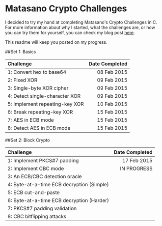# Matasano Crypto Challenges

I decided to try my hand at completing Matasano's Crypto Challenges in C. For more information about why I started, what the challenges are, or how you can try them for yourself, you can check my blog post [here](http://www.spdcx.net/2015/02/0x003-matasano-crypto-challenges-c.html). 

This readme will keep you posted on my progress.


##Set 1: Basics

| Challenge                        | Date Completed |
| :------------------------------- | -------------: |
| 1: Convert hex to base64         |    08 Feb 2015 |
| 2: Fixed XOR                     |    09 Feb 2015 |
| 3: Single-byte XOR cipher        |    09 Feb 2015 |
| 4: Detect single-character XOR   |    09 Feb 2015 |
| 5: Implement repeating-key XOR   |    10 Feb 2015 |
| 6: Break repeating-key XOR       |    15 Feb 2015 |
| 7: AES in ECB mode               |    15 Feb 2015 |
| 8: Detect AES in ECB mode        |    15 Feb 2015 ||

##Set 2: Block Crypto

| Challenge                                   | Date Completed |
| :------------------------------------------ | -------------: |
| 1: Implement PKCS#7 padding                 |    17 Feb 2015 |
| 2: Implement CBC mode                       |    IN PROGRESS |
| 3: An ECB/CBC detection oracle              |                |
| 4: Byte-at-a-time ECB decryption (Simple)   |                |
| 5: ECB cut-and-paste                        |                |
| 6: Byte-at-a-time ECB decryption (Harder)   |                |
| 7: PKCS#7 padding validation                |                |
| 8: CBC bitflipping attacks                  |                ||


